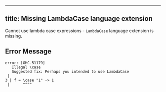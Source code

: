 ---
 title: Missing LambdaCase language extension
 ---

Cannot use lambda case expressions - `LambdaCase` language extension is missing.

 ## Error Message
 ```
error: [GHC-51179]
    Illegal \case
    Suggested fix: Perhaps you intended to use LambdaCase
  |
3 | f = \case "1" -> 1
  |      ^^^^
```
